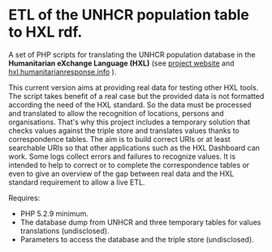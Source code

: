 # ETL of the UNHCR population table to HXL rdf.

A set of PHP scripts for translating the UNHCR population database in the **Humanitarian eXchange Language (HXL)** (see [project website](https://sites.google.com/site/hxlproject/) and [hxl.humanitarianresponse.info](http://hxl.humanitarianresponse.info) ).

This current version aims at providing real data for testing other HXL tools. The script takes benefit of a real case but the provided data is not formatted according the need of the HXL standard. So the data must be processed and translated to allow the recognition of locations, persons and organisations.
That's why this project includes a temporary solution that checks values against the triple store and translates values thanks to correspondence tables. The aim is to build correct URIs or at least searchable URIs so that other applications such as the HXL Dashboard can work.
Some logs collect errors and failures to recognize values. It is intended to help to correct or to complete the correspondence tables or even to give an overview of the gap between real data and the HXL standard requirement to allow a live ETL.

Requires:
- PHP 5.2.9 minimum.
- The database dump from UNHCR and three temporary tables for values translations (undisclosed).
- Parameters to access the database and the triple store (undisclosed).
